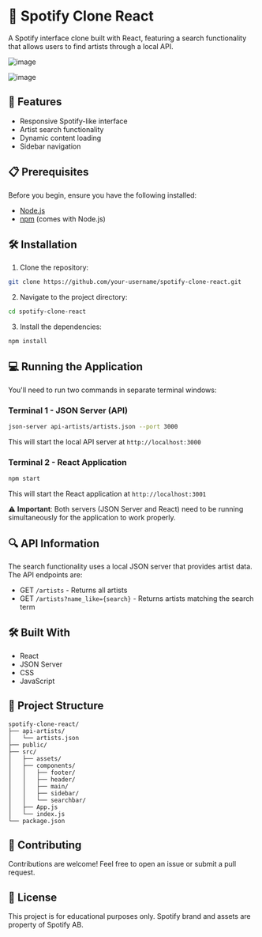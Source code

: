 # 🎵 Spotify Clone React

A Spotify interface clone built with React, featuring a search functionality that allows users to find artists through a local API.


![image](https://github.com/user-attachments/assets/12d99bc5-78de-4211-beb0-e043007f473d)







![image](https://github.com/user-attachments/assets/1e895814-c54a-430a-9c5e-930d42d954cd)


## 🚀 Features

- Responsive Spotify-like interface
- Artist search functionality
- Dynamic content loading
- Sidebar navigation

## 📋 Prerequisites

Before you begin, ensure you have the following installed:

- [Node.js](https://nodejs.org/)
- [npm](https://www.npmjs.com/) (comes with Node.js)

## 🛠️ Installation

1. Clone the repository:

```bash
git clone https://github.com/your-username/spotify-clone-react.git
```

2. Navigate to the project directory:

```bash
cd spotify-clone-react
```

3. Install the dependencies:

```bash
npm install
```

## 💻 Running the Application

You'll need to run two commands in separate terminal windows:

### Terminal 1 - JSON Server (API)

```bash
json-server api-artists/artists.json --port 3000
```

This will start the local API server at `http://localhost:3000`

### Terminal 2 - React Application

```bash
npm start
```

This will start the React application at `http://localhost:3001`

⚠️ **Important**: Both servers (JSON Server and React) need to be running simultaneously for the application to work properly.

## 🔍 API Information

The search functionality uses a local JSON server that provides artist data. The API endpoints are:

- GET `/artists` - Returns all artists
- GET `/artists?name_like={search}` - Returns artists matching the search term

## 🛠️ Built With

- React
- JSON Server
- CSS
- JavaScript

## 📝 Project Structure

```
spotify-clone-react/
├── api-artists/
│   └── artists.json
├── public/
├── src/
│   ├── assets/
│   ├── components/
│   │   ├── footer/
│   │   ├── header/
│   │   ├── main/
│   │   ├── sidebar/
│   │   └── searchbar/
│   ├── App.js
│   └── index.js
└── package.json
```

## 👥 Contributing

Contributions are welcome! Feel free to open an issue or submit a pull request.

## 📄 License

This project is for educational purposes only. Spotify brand and assets are property of Spotify AB.

